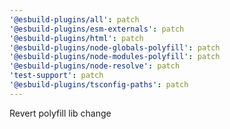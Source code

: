 ```yaml
---
'@esbuild-plugins/all': patch
'@esbuild-plugins/esm-externals': patch
'@esbuild-plugins/html': patch
'@esbuild-plugins/node-globals-polyfill': patch
'@esbuild-plugins/node-modules-polyfill': patch
'@esbuild-plugins/node-resolve': patch
'test-support': patch
'@esbuild-plugins/tsconfig-paths': patch
---
```


Revert polyfill lib change
